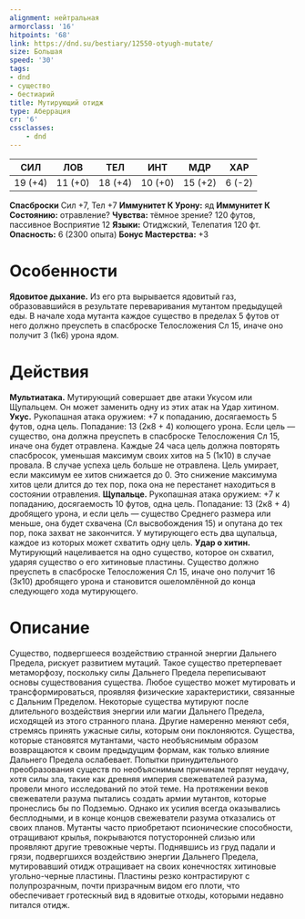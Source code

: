 ```yaml
---
alignment: нейтральная
armorclass: '16'
hitpoints: '68'
link: https://dnd.su/bestiary/12550-otyugh-mutate/
size: Большая
speed: '30'
tags:
- dnd
- существо
- бестиарий
title: Мутирующий отидж
type: Аберрация
cr: '6'
cssclasses:
    - dnd
---
```



| СИЛ | ЛОВ | ТЕЛ | ИНТ | МДР | ХАР |
|---|---|---|---|---|---|
| 19 (+4) | 11 (+0) | 18 (+4) | 10 (+0) | 15 (+2) | 6 (-2) |
**Спасброски** Сил +7, Тел +7
**Иммунитет К Урону:** яд
**Иммунитет К Состоянию:** отравление?
**Чувства:** тёмное зрение? 120 футов, пассивное Восприятие 12
**Языки:** Отиджский, Телепатия 120 фт.
**Опасность:** 6 (2300 опыта)
**Бонус Мастерства:** +3


# Особенности
**Ядовитое дыхание.** Из его рта вырывается ядовитый газ, образовавшийся в результате переваривания мутантом предыдущей еды. В начале хода мутанта каждое существо в пределах 5 футов от него должно преуспеть в спасброске Телосложения Сл 15, иначе оно получит 3 (1к6) урона ядом.


# Действия
**Мультиатака.** Мутирующий совершает две атаки Укусом или Щупальцем. Он может заменить одну из этих атак на Удар хитином.
**Укус.** Рукопашная атака оружием: +7 к попаданию, досягаемость 5 футов, одна цель. Попадание: 13 (2к8 + 4) колющего урона. Если цель — существо, она должна преуспеть в спасброске Телосложения Сл 15, иначе она будет отравлена. Каждые 24 часа цель должна повторять спасбросок, уменьшая максимум своих хитов на 5 (1к10) в случае провала. В случае успеха цель больше не отравлена. Цель умирает, если максимум ее хитов снижается до 0. Это снижение максимума хитов цели длится до тех пор, пока она не перестанет находиться в состоянии отравления.
**Щупальце.** Рукопашная атака оружием: +7 к попаданию, досягаемость 10 футов, одна цель. Попадание: 13 (2к8 + 4) дробящего урона, и если цель — существо Среднего размера или меньше, она будет схвачена (Сл высвобождения 15) и опутана до тех пор, пока захват не закончится. У мутирующего есть два щупальца, каждое из которых может схватить одну цель.
**Удар о хитин.** Мутирующий нацеливается на одно существо, которое он схватил, ударяя существо о его хитиновые пластины. Существо должно преуспеть в спасброске Телосложения Сл 15, иначе оно получит 16 (3к10) дробящего урона и становится ошеломлённой до конца следующего хода мутирующего.


# Описание
Существо, подвергшееся воздействию странной энергии Дальнего Предела, рискует развитием мутаций. Такое существо претерпевает метаморфозу, поскольку силы Дальнего Предела переписывают основы существования существа. Любое существо может мутировать и трансформироваться, проявляя физические характеристики, связанные с Дальним Пределом. Некоторые существа мутируют после длительного воздействия энергии или магии Дальнего Предела, исходящей из этого странного плана. Другие намеренно меняют себя, стремясь принять ужасные силы, которым они поклоняются. Существа, которые становятся мутантами, часто необъяснимым образом возвращаются к своим предыдущим формам, как только влияние Дальнего Предела ослабевает. Попытки принудительного преобразования существ по необъяснимым причинам терпят неудачу, хотя силы зла, такие как древняя империя свежевателей разума, провели много исследований по этой теме. На протяжении веков свежеватели разума пытались создать армии мутантов, которые пронеслись бы по Подземью. Однако их усилия всегда оказывались бесплодными, и в конце концов свежеватели разума отказались от своих планов. Мутанты часто приобретают псионические способности, отращивают крылья, покрываются потусторонней слизью или проявляют другие тревожные черты. Поднявшись из груд падали и грязи, подвергшихся воздействию энергии Дальнего Предела, мутировавший отидж отращивает на своих конечностях хитиновые угольно-черные пластины. Пластины резко контрастируют с полупрозрачным, почти призрачным видом его плоти, что обеспечивает гротескный вид в ядовитые отходы, которыми недавно питался отидж.
